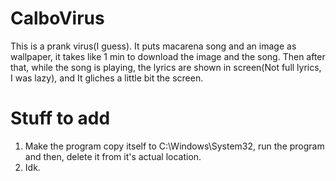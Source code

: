 # CalboVirus
This is a prank virus(I guess). It puts macarena song and an image as wallpaper, it takes like 1 min to download the image and the song. Then after that, while the song is playing, the lyrics are shown in screen(Not full lyrics, I was lazy), and It gliches a little bit the screen.



# Stuff to add
1. Make the program copy itself to C:\Windows\System32\, run the program and then, delete it from it's actual location.
2. Idk.
